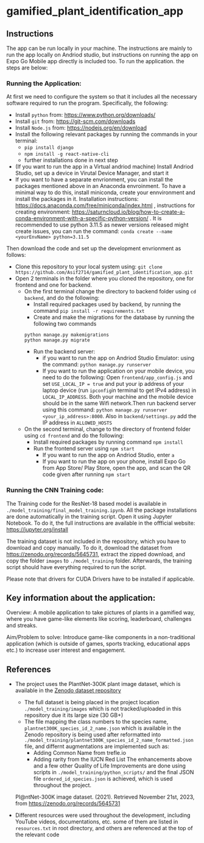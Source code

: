 # gamified_plant_identification_app

## Instructions
The app can be run locally in your machine. The instructions are mainly to run the app locally on Andriod studio, but instructions on running the app on Expo Go Mobile app directly is included too. To run the application. the steps are below:

### Running the Application:
At first we need to configure the system so that it includes all the necessary
software required to run the program. Specifically, the following:
- Install `python` from: https://www.python.org/downloads/
- Install `git` from: https://git-scm.com/downloads
- Install `Node.js` from: https://nodejs.org/en/download
- Install the following relevant packages by running the commands in your terminal:
    - `pip install django`
    - `npm install -g react-native-cli`
    - further installations done in next step
- (If you want to run the app in a Virtual andriod machine) Install Andriod Studio, set up a device in Virutal Device Manager, and start it
- If you want to have a separate envrionment, you can install the packages mentioned above in an Anaconda envroinment. To have a minimal way to do this, install miniconda, create your ennvironment and install the packages in it. Installation instructions: https://docs.anaconda.com/free/miniconda/index.html , instructions for creating environment: https://saturncloud.io/blog/how-to-create-a-conda-environment-with-a-specific-python-version/ . It is recommended to use python 3.11.5 as newer versions released might create issues, you can run the command: `conda create --name <yourEnvName> python=3.11.5 `

Then download the code and set up the development envrionment as follows:
- Clone this repository to your local system using: `git clone https://github.com/Asif2714/gamified_plant_identification_app.git`
- Open 2 terminals in the folder where you cloned the repository, one for frontend and one
for backend.
    - On the first terminal change the directory to backend folder using `cd backend`, and do the following:
        - Install required packages used by backend, by running the command `pip install -r requirements.txt`
        - Create and make the migrations for the database by running the following two commands
        ```
        python manage.py makemigrations
        python manage.py migrate

        ```
        - Run the backend server: 
            - if you want to run the app on Andriod Studio Emulator: using the command: `python manage.py runserver`
            - If you want to run the application on your mobile device, you need to do the following:  Open `frontend/app_config.js` and set `USE_LOCAL_IP = true` and put your ip address of your laptop device (run `ipconfig`in terminal to get IPv4 address) in `LOCAL_IP_ADDRESS`. Both your machine and the mobile device should be in the same Wifi network.Then run backend server using this command: `python manage.py runserver <your_ip_address>:8000`. Also in `backend/settings.py` add the IP address in `ALLOWED_HOSTS`
    - On the second terminal, change to the directory of frontend folder using `cd frontend` and do the following: 
        - Install required packages by running command `npm install`
        - Run the frontend server using `npm start`
            - If you want to run the app on Andriod Studio, enter `a`
            - If you want to run the app on your phone, install Expo Go from App Store/ Play Store, open the app, and scan the QR code given after running `npm start`
    
### Running the CNN Training code:
The Training code for the ResNet-18 based model is available in `./model_training/final_model_training.ipynb`. All the package installations are done automatically in the training script. Open it using Jupyter Notebook. To do it, the full instructions are available in the offficial website: https://jupyter.org/install

The training dataset is not included in the repository, which you have to download and copy manually. To do it, download the dataset from https://zenodo.org/records/5645731, extract the zipped download, and copy the folder `images` to `./model_training` folder. Afterwards, the training script should have everything required to run the script.

Please note that drivers for CUDA Drivers have to be installed if applicable.

## Key information about the application:
Overview: A mobile application to take pictures of plants in a gamified way, where you have game-like elements like scoring, leaderboard, challenges and streaks. 

Aim/Problem to solve: Introduce game-like components in a non-traditional application (which is outside of games, sports tracking, educational apps etc.) to increase user interest and engagement.



## References

- The project uses the PlantNet-300K plant image dataset, which is available in the [Zenodo dataset repository](https://zenodo.org/records/5645731)
    - The full dataset is being placed in the project location `./model_training/images` which is not tracked/uploaded in this repository due it its large size (30 GB+)
    - The file mapping the class numbers to the species name, `plantnet300K_species_id_2_name.json` which is available in the Zenodo repository is being used after reformatted into `./model_training/plantnet300K_species_id_2_name_formatted.json` file, and differnt augmentations are implemented such as:
        - Adding Common Name from trefle.io
        - Adding rarity from the IUCN Red List
        The enhancements above and a few other Quality of Life Improvements are done using scripts in `./model_training/python_scripts/` and the final JSON file `ordered_id_species.json` is achieved, which is used throughout the project.

    Pl@ntNet-300K image dataset. (2021). Retrieved November 21st, 2023, from https://zenodo.org/records/5645731

- Different resources were used throughout the development, including YouTube videos, documentations, etc. some of them are listed in `resources.txt` in root directory, and others are referenced at the top of the relevant code